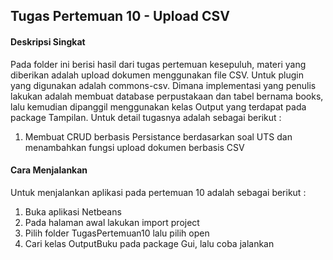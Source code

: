 ## Tugas Pertemuan 10 - Upload CSV
#### Deskripsi Singkat
Pada folder ini berisi hasil dari tugas pertemuan kesepuluh, materi yang diberikan adalah upload dokumen menggunakan file CSV. Untuk plugin yang digunakan adalah commons-csv. Dimana implementasi yang penulis lakukan adalah membuat database perpustakaan dan tabel bernama books, lalu kemudian dipanggil menggunakan kelas Output yang terdapat pada package Tampilan.
Untuk detail tugasnya adalah sebagai berikut :
1. Membuat CRUD berbasis Persistance berdasarkan soal UTS dan menambahkan
fungsi upload dokumen berbasis CSV

#### Cara Menjalankan
Untuk menjalankan aplikasi pada pertemuan 10 adalah sebagai berikut :
1. Buka aplikasi Netbeans
2. Pada halaman awal lakukan import project
3. Pilih folder TugasPertemuan10 lalu pilih open
4. Cari kelas OutputBuku pada package Gui, lalu coba jalankan
